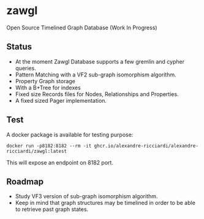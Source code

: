 # zawgl
Open Source Timelined Graph Database (Work In Progress)

## Status
* At the moment Zawgl Database supports a few gremlin and cypher queries.
* Pattern Matching with a VF2 sub-graph isomorphism algorithm.
* Property Graph storage
* With a B+Tree for indexes
* Fixed size Records files for Nodes, Relationships and Properties.
* A fixed sized Pager implementation.

## Test
A docker package is available for testing purpose:  
```
docker run -p8182:8182 --rm -it ghcr.io/alexandre-ricciardi/alexandre-ricciardi/zawgl:latest
```

This will expose an endpoint on 8182 port.

## Roadmap
* Study VF3 version of sub-graph isomorphism algorithm.
* Keep in mind that graph structures may be timelined in order to be able to retrieve past graph states.

